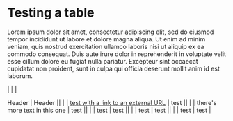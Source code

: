 # Testing a table

<!-- wp:paragraph -->

Lorem ipsum dolor sit amet, consectetur adipiscing elit, sed do eiusmod tempor incididunt ut labore et dolore magna aliqua. Ut enim ad minim veniam, quis nostrud exercitation ullamco laboris nisi ut aliquip ex ea commodo consequat. Duis aute irure dolor in reprehenderit in voluptate velit esse cillum dolore eu fugiat nulla pariatur. Excepteur sint occaecat cupidatat non proident, sunt in culpa qui officia deserunt mollit anim id est laborum.

<!-- /wp:paragraph -->

<!-- wp:table {"className":"is-style-stripes"} -->

|
| |

 Header | Header ||
| |
 [test with a link to an external URL](http://google.com) | test ||
| |
 there's more text in this one | test ||
| |
 test | test ||
| |
 test | test ||
| |
 test | test |

<!-- /wp:table -->

